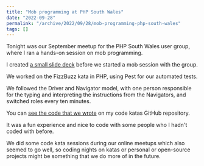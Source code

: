 ```yaml
---
title: "Mob programming at PHP South Wales"
date: "2022-09-28"
permalink: "/archive/2022/09/28/mob-programming-php-south-wales"
tags: []
---
```


Tonight was our September meetup for the PHP South Wales user group, where I ran a hands-on session on mob programming.

I created [a small slide deck](https://speakerdeck.com/opdavies/an-introduction-to-mob-programming) before we started a mob session with the group.

We worked on the FizzBuzz kata in PHP, using Pest for our automated tests.

We followed the Driver and Navigator model, with one person responsible for the typing and interpreting the instructions from the Navigators, and switched roles every ten minutes.

You can [see the code that we wrote](https://github.com/opdavies/code-katas/blob/1da5dd5a79bc7ca083c0c4216fc3b4b0854f623d/php/tests/FizzBuzzTest.php) on my code katas GitHub repository.

It was a fun experience and nice to code with some people who I hadn't coded with before.

We did some code kata sessions during our online meetups which also seemed to go well, so coding nights on katas or personal or open-source projects might be something that we do more of in the future.
